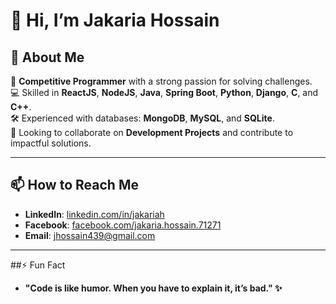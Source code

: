 # 👋 Hi, I’m Jakaria Hossain  

## 🚀 About Me  
🎯 **Competitive Programmer** with a strong passion for solving challenges.  
💻 Skilled in **ReactJS**, **NodeJS**, **Java**, **Spring Boot**, **Python**, **Django**, **C**, and **C++**.  
🛠️ Experienced with databases: **MongoDB**, **MySQL**, and **SQLite**.  
🤝 Looking to collaborate on **Development Projects** and contribute to impactful solutions.  

---

## 📫 How to Reach Me  
- **LinkedIn**: [linkedin.com/in/jakariah](https://www.linkedin.com/in/jakariah/)  
- **Facebook**: [facebook.com/jakaria.hossain.71271](https://www.facebook.com/jakaria.hossain.71271/)  
- **Email**: [jhossain439@gmail.com](mailto:jhossain439@gmail.com)  

---

##⚡ Fun Fact
- **"Code is like humor. When you have to explain it, it’s bad." ✨**

<!---
jakaria98/jakaria98 is a ✨ special ✨ repository because its `README.md` (this file) appears on your GitHub profile.
You can click the Preview link to take a look at your changes.
--->
